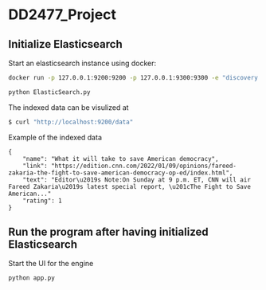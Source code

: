 # DD2477_Project

## Initialize Elasticsearch

Start an elasticsearch instance using docker:

```bash
docker run -p 127.0.0.1:9200:9200 -p 127.0.0.1:9300:9300 -e "discovery.type=single-node" -e "xpack.security.enabled=false" -e "http.cors.enabled=true" -e "http.cors.allow-origin=/http?://localhost(:[0-9]+)?/" docker.elastic.co/elasticsearch/elasticsearch:8.1.2
```
```bash
python ElasticSearch.py
```

The indexed data can be visulized at

```bash
$ curl "http://localhost:9200/data"
```

Example of the indexed data
```
{
    "name": "What it will take to save American democracy",
    "link": "https://edition.cnn.com/2022/01/09/opinions/fareed-zakaria-the-fight-to-save-american-democracy-op-ed/index.html",
    "text": "Editor\u2019s Note:On Sunday at 9 p.m. ET, CNN will air Fareed Zakaria\u2019s latest special report, \u201cThe Fight to Save American..."
    "rating": 1
}
```


## Run the program after having initialized Elasticsearch
Start the UI for the engine
```bash
python app.py
```